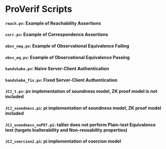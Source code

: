 # ProVerif Scripts

#### ``` reach.pv ```: Example of Reachability Assertions
#### ``` corr.pv ```: Example of Correspondence Assertions
#### ``` obsv_neq.pv ```: Example of Observational Equivalence Failing
#### ``` obsv_eq.pv ```: Example of Observational Equivalence Passing

#### ``` handshake.pv ```: Naive Server-Client Authentication
#### ``` handshake_fix.pv ```: Fixed Server-Client Authentication

#### ``` JCJ_t.pv ```: pv implementation of soundness model, ZK proof model is not included
#### ``` JCJ_soundness.pi ```: pi implementation of soundness model, ZK proof model included
#### ``` JCJ_soundness_noPET.pi ```: tallier does not perform Plain-text Equivalence test (targets Inalterability and Non-reusability properties)
#### ``` JCJ_coercion2.pi ```: pi implementation of coercion model
